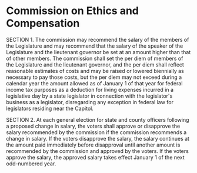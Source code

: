 # Commission on Ethics and Compensation

SECTION 1. The commission may recommend the salary of the members of the Legislature and may recommend that the salary of the speaker of the Legislature and the lieutenant governor be set at an amount higher than that of other members.  The commission shall set the per diem of members of the Legislature and the lieutenant governor, and the per diem shall reflect reasonable estimates of costs and may be raised or lowered biennially as necessary to pay those costs, but the per diem may not exceed during a calendar year the amount allowed as of January 1 of that year for federal income tax purposes as a deduction for living expenses incurred in a legislative day by a state legislator in connection with the legislator's business as a legislator, disregarding any exception in federal law for legislators residing near the Capitol.

SECTION 2.  At each general election for state and county officers following a proposed change in salary, the voters shall approve or disapprove the salary recommended by the commission if the commission recommends a change in salary.  If the voters disapprove the salary, the salary continues at the amount paid immediately before disapproval until another amount is recommended by the commission and approved by the voters.  If the voters approve the salary, the approved salary takes effect January 1 of the next odd-numbered year.  
